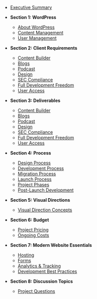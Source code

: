 -   [Executive Summary](sections/executive-summary.md)

-   **Section 1: WordPress**

    -   [About WordPress](sections/1-wordpress/about-wordpress.md)
    -   [Content Management](sections/1-wordpress/content-management.md)
    -   [User Management](sections/1-wordpress/user-management.md)

-   **Section 2: Client Requirements**

    -   [Content Builder](sections/2-requirements/content-builder.md)
    -   [Blogs](sections/2-requirements/blogs.md)
    -   [Podcast](sections/2-requirements/podcast.md)
    -   [Design](sections/2-requirements/design.md)
    -   [SEC Compliance](sections/2-requirements/sec-compliance.md)
    -   [Full Development Freedom](sections/2-requirements/full-development-freedom.md)
    -   [User Access](sections/2-requirements/user-access.md)

-   **Section 3: Deliverables**

    -   [Content Builder](sections/3-deliverables/content-builder.md)
    -   [Blogs](sections/3-deliverables/blogs.md)
    -   [Podcast](sections/3-deliverables/podcast.md)
    -   [Design](sections/3-deliverables/design.md)
    -   [SEC Compliance](sections/3-deliverables/sec-compliance.md)
    -   [Full Development Freedom](sections/3-deliverables/full-development-freedom.md)
    -   [User Access](sections/3-deliverables/user-access.md)

-   **Section 4: Process**

    -   [Design Process](sections/4-process/design.md)
    -   [Development Process](sections/4-process/development.md)
    -   [Migration Process](sections/4-process/migration.md)
    -   [Launch Process](sections/4-process/launch.md)
    -   [Project Phases](sections/4-process/project-phases.md)
    -   [Post-Launch Development](sections/4-process/post-launch-development.md)

-   **Section 5: Visual Directions**

    -   [Visual Direction Concepts](sections/5-visual-directions/concepts.md)

-   **Section 6: Budget**

    -   [Project Pricing](sections/6-budget-timeline/pricing.md)
    -   [Ongoing Costs](sections/6-budget-timeline/ongoing-costs.md)
    <!-- -   [Support & Maintenance](sections/6-budget-timeline/support-maintenance.md) -->

-   **Section 7: Modern Website Essentials**

    -   [Hosting](sections/7-essentials/hosting.md)
    -   [Forms](sections/7-essentials/forms.md)
    -   [Analytics & Tracking](sections/7-essentials/analytics-tracking.md)
    -   [Development Best Practices](sections/7-essentials/development-best-practices.md)

-   **Section 8: Discussion Topics**

    -   [Project Questions](sections/8-discussion/topics.md)

<!-- -   **Section 4: Appendix**

    -   **Additional Information**

        -   [WordPress Technical Details](sections/appendix/wordpress-technical.md)
        -   [Hosting Specifications](sections/appendix/hosting-specs.md)
        -   [Plugin Recommendations](sections/appendix/plugins.md)

    -   **Terms & Conditions**

        -   [Project Exclusions](sections/appendix/exclusions.md)
        -   [Browser Support Policy](sections/appendix/browser-support.md)
        -   [Bug-Free Guarantee](sections/appendix/bug-guarantee.md)

    -   **Reference Materials**
        -   [SEO Best Practices](sections/appendix/seo-practices.md)
        -   [Security Guidelines](sections/appendix/security.md)
        -   [Glossary of Terms](sections/appendix/glossary.md) -->
